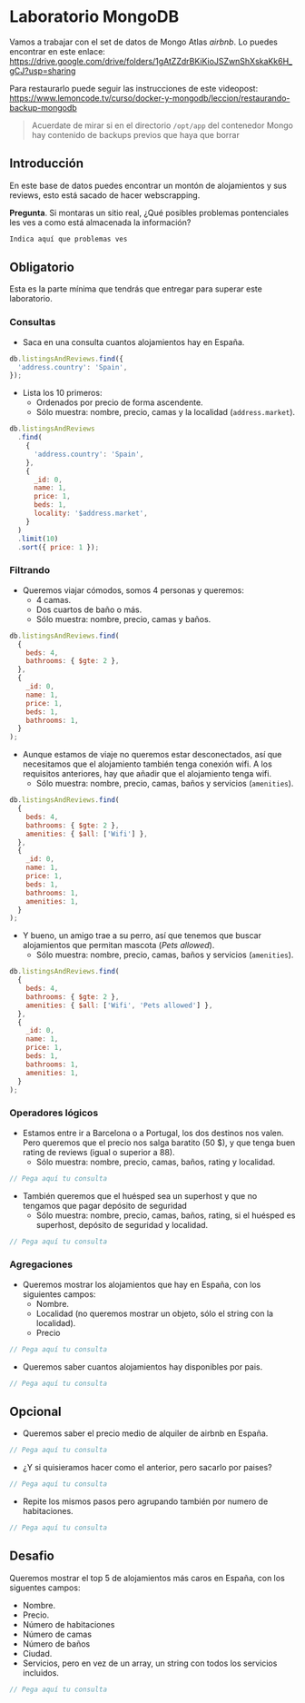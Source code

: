 # Laboratorio MongoDB

Vamos a trabajar con el set de datos de Mongo Atlas _airbnb_. Lo puedes encontrar en este enlace: https://drive.google.com/drive/folders/1gAtZZdrBKiKioJSZwnShXskaKk6H_gCJ?usp=sharing

Para restaurarlo puede seguir las instrucciones de este videopost:
https://www.lemoncode.tv/curso/docker-y-mongodb/leccion/restaurando-backup-mongodb

> Acuerdate de mirar si en el directorio `/opt/app` del contenedor Mongo hay contenido de backups previos que haya que borrar

## Introducción

En este base de datos puedes encontrar un montón de alojamientos y sus reviews, esto está sacado de hacer webscrapping.

**Pregunta**. Si montaras un sitio real, ¿Qué posibles problemas pontenciales les ves a como está almacenada la información?

```md
Indica aquí que problemas ves
```

## Obligatorio

Esta es la parte mínima que tendrás que entregar para superar este laboratorio.

### Consultas

- Saca en una consulta cuantos alojamientos hay en España.

```js
db.listingsAndReviews.find({
  'address.country': 'Spain',
});
```

- Lista los 10 primeros:
  - Ordenados por precio de forma ascendente.
  - Sólo muestra: nombre, precio, camas y la localidad (`address.market`).

```js
db.listingsAndReviews
  .find(
    {
      'address.country': 'Spain',
    },
    {
      _id: 0,
      name: 1,
      price: 1,
      beds: 1,
      locality: '$address.market',
    }
  )
  .limit(10)
  .sort({ price: 1 });
```

### Filtrando

- Queremos viajar cómodos, somos 4 personas y queremos:
  - 4 camas.
  - Dos cuartos de baño o más.
  - Sólo muestra: nombre, precio, camas y baños.

```js
db.listingsAndReviews.find(
  {
    beds: 4,
    bathrooms: { $gte: 2 },
  },
  {
    _id: 0,
    name: 1,
    price: 1,
    beds: 1,
    bathrooms: 1,
  }
);
```

- Aunque estamos de viaje no queremos estar desconectados, así que necesitamos que el alojamiento también tenga conexión wifi. A los requisitos anteriores, hay que añadir que el alojamiento tenga wifi.
  - Sólo muestra: nombre, precio, camas, baños y servicios (`amenities`).

```js
db.listingsAndReviews.find(
  {
    beds: 4,
    bathrooms: { $gte: 2 },
    amenities: { $all: ['Wifi'] },
  },
  {
    _id: 0,
    name: 1,
    price: 1,
    beds: 1,
    bathrooms: 1,
    amenities: 1,
  }
);
```

- Y bueno, un amigo trae a su perro, así que tenemos que buscar alojamientos que permitan mascota (_Pets allowed_).
  - Sólo muestra: nombre, precio, camas, baños y servicios (`amenities`).

```js
db.listingsAndReviews.find(
  {
    beds: 4,
    bathrooms: { $gte: 2 },
    amenities: { $all: ['Wifi', 'Pets allowed'] },
  },
  {
    _id: 0,
    name: 1,
    price: 1,
    beds: 1,
    bathrooms: 1,
    amenities: 1,
  }
);
```

### Operadores lógicos

- Estamos entre ir a Barcelona o a Portugal, los dos destinos nos valen. Pero queremos que el precio nos salga baratito (50 $), y que tenga buen rating de reviews (igual o superior a 88).
  - Sólo muestra: nombre, precio, camas, baños, rating y localidad.

```js
// Pega aquí tu consulta
```

- También queremos que el huésped sea un superhost y que no tengamos que pagar depósito de seguridad
  - Sólo muestra: nombre, precio, camas, baños, rating, si el huésped es superhost, depósito de seguridad y localidad.

```js
// Pega aquí tu consulta
```

### Agregaciones

- Queremos mostrar los alojamientos que hay en España, con los siguientes campos:
  - Nombre.
  - Localidad (no queremos mostrar un objeto, sólo el string con la localidad).
  - Precio

```js
// Pega aquí tu consulta
```

- Queremos saber cuantos alojamientos hay disponibles por pais.

```js
// Pega aquí tu consulta
```

## Opcional

- Queremos saber el precio medio de alquiler de airbnb en España.

```js
// Pega aquí tu consulta
```

- ¿Y si quisieramos hacer como el anterior, pero sacarlo por paises?

```js
// Pega aquí tu consulta
```

- Repite los mismos pasos pero agrupando también por numero de habitaciones.

```js
// Pega aquí tu consulta
```

## Desafio

Queremos mostrar el top 5 de alojamientos más caros en España, con los siguentes campos:

- Nombre.
- Precio.
- Número de habitaciones
- Número de camas
- Número de baños
- Ciudad.
- Servicios, pero en vez de un array, un string con todos los servicios incluidos.

```js
// Pega aquí tu consulta
```
